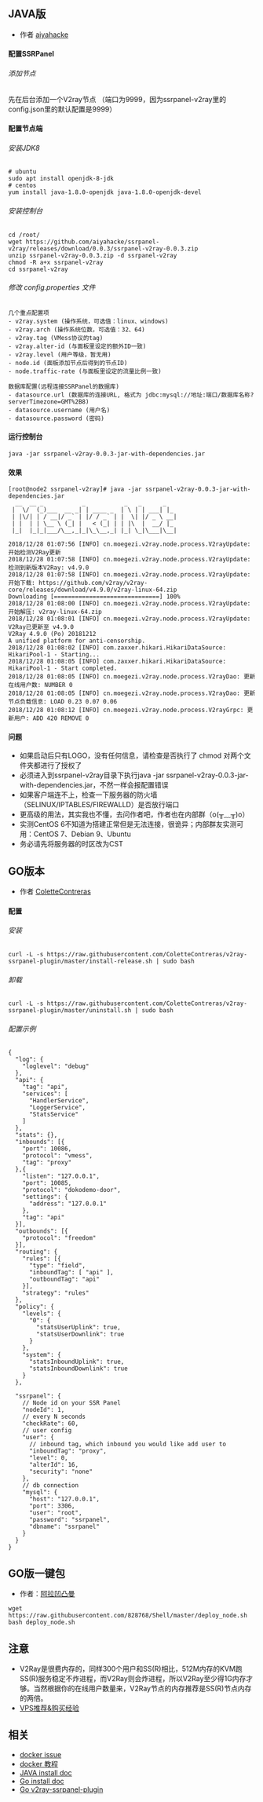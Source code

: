 ## JAVA版
- 作者 [aiyahacke](https://github.com/aiyahacke)

#### 配置SSRPanel
###### 添加节点
先在后台添加一个V2ray节点
（端口为9999，因为ssrpanel-v2ray里的config.json里的默认配置是9999）

#### 配置节点端
###### 安装JDK8
```
# ubuntu
sudo apt install openjdk-8-jdk
# centos
yum install java-1.8.0-openjdk java-1.8.0-openjdk-devel
```

###### 安装控制台
```
cd /root/
wget https://github.com/aiyahacke/ssrpanel-v2ray/releases/download/0.0.3/ssrpanel-v2ray-0.0.3.zip
unzip ssrpanel-v2ray-0.0.3.zip -d ssrpanel-v2ray
chmod -R a+x ssrpanel-v2ray
cd ssrpanel-v2ray
```


###### 修改 config.properties 文件
```
几个重点配置项
- v2ray.system (操作系统，可选值：linux、windows)
- v2ray.arch (操作系统位数，可选值：32、64)
- v2ray.tag (VMess协议的tag)
- v2ray.alter-id (与面板里设定的额外ID一致)
- v2ray.level (用户等级，暂无用)
- node.id (面板添加节点后得到的节点ID)
- node.traffic-rate (与面板里设定的流量比例一致)

数据库配置(远程连接SSRPanel的数据库)
- datasource.url (数据库的连接URL, 格式为 jdbc:mysql://地址:端口/数据库名称?serverTimezone=GMT%2B8)
- datasource.username (用户名)
- datasource.password (密码)
```

#### 运行控制台
```
java -jar ssrpanel-v2ray-0.0.3-jar-with-dependencies.jar
```

#### 效果
```
[root@node2 ssrpanel-v2ray]# java -jar ssrpanel-v2ray-0.0.3-jar-with-dependencies.jar
  __  __ _           _           _   _      _
 |  \/  (_)___  __ _| | ____ _  | \ | | ___| |_
 | |\/| | / __|/ _` | |/ / _` | |  \| |/ _ \ __|
 | |  | | \__ \ (_| |   < (_| | | |\  |  __/ |_
 |_|  |_|_|___/\__,_|_|\_\__,_| |_| \_|\___|\__|

2018/12/28 01:07:56 [INFO] cn.moegezi.v2ray.node.process.V2rayUpdate: 开始检测V2Ray更新  
2018/12/28 01:07:58 [INFO] cn.moegezi.v2ray.node.process.V2rayUpdate: 检测到新版本V2Ray: v4.9.0  
2018/12/28 01:07:58 [INFO] cn.moegezi.v2ray.node.process.V2rayUpdate: 开始下载: https://github.com/v2ray/v2ray-core/releases/download/v4.9.0/v2ray-linux-64.zip  
Downloading [==============================] 100%
2018/12/28 01:08:00 [INFO] cn.moegezi.v2ray.node.process.V2rayUpdate: 开始解压: v2ray-linux-64.zip  
2018/12/28 01:08:01 [INFO] cn.moegezi.v2ray.node.process.V2rayUpdate: V2Ray已更新至 v4.9.0  
V2Ray 4.9.0 (Po) 20181212
A unified platform for anti-censorship.
2018/12/28 01:08:02 [INFO] com.zaxxer.hikari.HikariDataSource: HikariPool-1 - Starting...  
2018/12/28 01:08:05 [INFO] com.zaxxer.hikari.HikariDataSource: HikariPool-1 - Start completed.  
2018/12/28 01:08:05 [INFO] cn.moegezi.v2ray.node.process.V2rayDao: 更新在线用户数: NUMBER 0  
2018/12/28 01:08:05 [INFO] cn.moegezi.v2ray.node.process.V2rayDao: 更新节点负载信息: LOAD 0.23 0.07 0.06  
2018/12/28 01:08:12 [INFO] cn.moegezi.v2ray.node.process.V2rayGrpc: 更新用户: ADD 420 REMOVE 0
```

#### 问题
 - 如果启动后只有LOGO，没有任何信息，请检查是否执行了 chmod 对两个文件夹都进行了授权了
 - 必须进入到ssrpanel-v2ray目录下执行java -jar ssrpanel-v2ray-0.0.3-jar-with-dependencies.jar，不然一样会报配置错误
 - 如果客户端连不上，检查一下服务器的防火墙（SELINUX/IPTABLES/FIREWALLD）是否放行端口
 - 更高级的用法，其实我也不懂，去问作者吧，作者也在内部群（o(╥﹏╥)o）
 - 实测CentOS 6不知道为搭建正常但是无法连接，很诡异；内部群友实测可用：CentOS 7、Debian 9、Ubuntu
 - 务必请先将服务器的时区改为CST

## GO版本
- 作者 [ColetteContreras](https://github.com/ColetteContreras)

#### 配置
###### 安装
```
curl -L -s https://raw.githubusercontent.com/ColetteContreras/v2ray-ssrpanel-plugin/master/install-release.sh | sudo bash
```

###### 卸载
```
curl -L -s https://raw.githubusercontent.com/ColetteContreras/v2ray-ssrpanel-plugin/master/uninstall.sh | sudo bash
```

###### 配置示例
```
{
  "log": {
    "loglevel": "debug"
  },
  "api": {
    "tag": "api",
    "services": [
      "HandlerService",
      "LoggerService",
      "StatsService"
    ]
  },
  "stats": {},
  "inbounds": [{
    "port": 10086,
    "protocol": "vmess",
    "tag": "proxy"
  },{
    "listen": "127.0.0.1",
    "port": 10085,
    "protocol": "dokodemo-door",
    "settings": {
      "address": "127.0.0.1"
    },
    "tag": "api"
  }],
  "outbounds": [{
    "protocol": "freedom"
  }],
  "routing": {
    "rules": [{
      "type": "field",
      "inboundTag": [ "api" ],
      "outboundTag": "api"
    }],
    "strategy": "rules"
  },
  "policy": {
    "levels": {
      "0": {
        "statsUserUplink": true,
        "statsUserDownlink": true
      }
    },
    "system": {
      "statsInboundUplink": true,
      "statsInboundDownlink": true
    }
  },

  "ssrpanel": {
    // Node id on your SSR Panel
    "nodeId": 1,
    // every N seconds
    "checkRate": 60,
    // user config
    "user": {
      // inbound tag, which inbound you would like add user to
      "inboundTag": "proxy",
      "level": 0,
      "alterId": 16,
      "security": "none"
    },
    // db connection
    "mysql": {
      "host": "127.0.0.1",
      "port": 3306,
      "user": "root",
      "password": "ssrpanel",
      "dbname": "ssrpanel"
    }
  }
}
```

## GO版一键包
- 作者：[阿拉凹凸曼](https://github.com/828768)
```
wget https://raw.githubusercontent.com/828768/Shell/master/deploy_node.sh
bash deploy_node.sh
```

## 注意
 - V2Ray是很费内存的，同样300个用户和SS(R)相比，512M内存的KVM跑SS(R)服务稳定不炸进程，而V2Ray则会炸进程，所以V2Ray至少得1G内存才够。当然根据你的在线用户数量来，V2Ray节点的内存推荐是SS(R)节点内存的两倍。
 - [VPS推荐&购买经验](https://github.com/ssrpanel/SSRPanel/wiki/VPS%E6%8E%A8%E8%8D%90&%E8%B4%AD%E4%B9%B0%E7%BB%8F%E9%AA%8C)

## 相关
- [docker issue](https://github.com/ssrpanel/SSRPanel/issues/1050)
- [docker 教程](https://bfv.tw/index.php/2018/10/30/%E6%90%AD%E5%BB%BA-ssrpanel-v2ray-docker/)
- [JAVA install doc](https://github.com/aiyahacke/ssrpanel-v2ray)
- [Go install doc](https://github.com/ssrpanel/SSRPanel/issues/1222)
- [Go v2ray-ssrpanel-plugin](https://github.com/ColetteContreras/v2ray-ssrpanel-plugin)